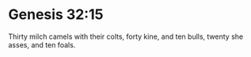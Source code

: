 # Genesis 32:15

Thirty milch camels with their colts, forty kine, and ten bulls, twenty she asses, and ten foals.